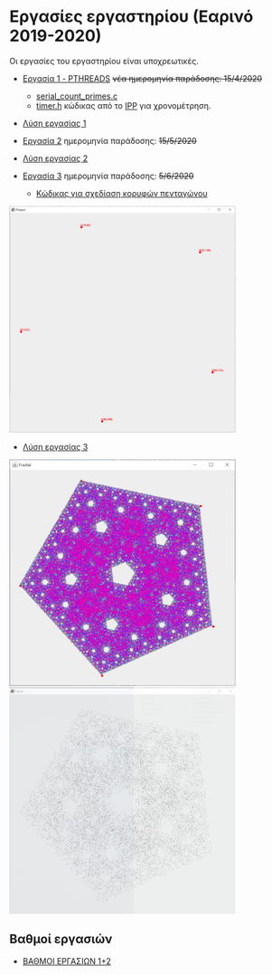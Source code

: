 # Εργασίες εργαστηρίου (Εαρινό 2019-2020)

Οι εργασίες του εργαστηρίου είναι υποχρεωτικές.


* [Εργασία 1 - PTHREADS](./assignment1/20200224_assignment1.pdf) ~~νέα ημερομηνία παράδοσης: 15/4/2020~~
  * [serial_count_primes.c](./assignment1/serial_count_primes.c)
  * [timer.h](./assignment1/timer.h) κώδικας από το [IPP](https://www.cs.usfca.edu/~peter/ipp/) για χρονομέτρηση.
* [Λύση εργασίας 1](./assignment1_sol/README.md) 

* [Εργασία 2](./assignment2/20200424_assignment2.pdf) ημερομηνία παράδοσης: ~~15/5/2020~~
* [Λύση εργασίας 2](./assignment2_sol/README.md)

* [Εργασία 3](./assignment3/20200521_assignment3.pdf)  ημερομηνία παράδοσης: ~~5/6/2020~~
  * [Κώδικας για σχεδίαση κορυφών πενταγώνου](./assignment3_sol/Polygon.java)
    
<img src="./assignment3_sol/Polygon.PNG" alt="polygon"	title="polygon" width="400" height="400" />  
  
  * [Λύση εργασίας 3](./assignment3_sol/Fractal.java)

<img src="./assignment3_sol/fractal.PNG" alt="fractal"	title="fractal" width="400" height="400" />

<img src="./assignment3_sol/fractal.gif" alt="fractal"	title="fractal animated" width="400" height="400" />

## Βαθμοί εργασιών

* [ΒΑΘΜΟΙ ΕΡΓΑΣΙΩΝ 1+2](./ΕΡΓΑΣΙΕΣ%202019-2020.pdf)
  
